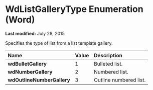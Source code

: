 
# WdListGalleryType Enumeration (Word)

 **Last modified:** July 28, 2015

Specifies the type of list from a list template gallery.


|**Name**|**Value**|**Description**|
|:-----|:-----|:-----|
| **wdBulletGallery**|1|Bulleted list.|
| **wdNumberGallery**|2|Numbered list.|
| **wdOutlineNumberGallery**|3|Outline numbered list.|
